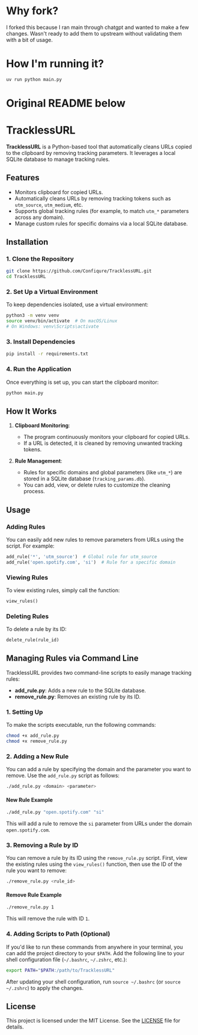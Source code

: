 # Why fork?

I forked this because I ran main through chatgpt and wanted to make a few changes. Wasn't ready to add them to upstream without validating them with a bit of usage.

# How I'm running it?

```py
uv run python main.py
```

# Original README below

# TracklessURL

**TracklessURL** is a Python-based tool that automatically cleans URLs copied to the clipboard by removing tracking parameters. It leverages a local SQLite database to manage tracking rules.

## Features

- Monitors clipboard for copied URLs.
- Automatically cleans URLs by removing tracking tokens such as `utm_source`, `utm_medium`, etc.
- Supports global tracking rules (for example, to match `utm_*` parameters across any domain).
- Manage custom rules for specific domains via a local SQLite database.

## Installation

### 1. Clone the Repository

```bash
git clone https://github.com/Confiqure/TracklessURL.git
cd TracklessURL
```

### 2. Set Up a Virtual Environment

To keep dependencies isolated, use a virtual environment:

```bash
python3 -m venv venv
source venv/bin/activate  # On macOS/Linux
# On Windows: venv\Scripts\activate
```

### 3. Install Dependencies

```bash
pip install -r requirements.txt
```

### 4. Run the Application

Once everything is set up, you can start the clipboard monitor:

```bash
python main.py
```

## How It Works

1. **Clipboard Monitoring**:
   - The program continuously monitors your clipboard for copied URLs.
   - If a URL is detected, it is cleaned by removing unwanted tracking tokens.

2. **Rule Management**:
   - Rules for specific domains and global parameters (like `utm_*`) are stored in a SQLite database (`tracking_params.db`).
   - You can add, view, or delete rules to customize the cleaning process.

## Usage

### Adding Rules

You can easily add new rules to remove parameters from URLs using the script. For example:

```python
add_rule('*', 'utm_source')  # Global rule for utm_source
add_rule('open.spotify.com', 'si')  # Rule for a specific domain
```

### Viewing Rules

To view existing rules, simply call the function:

```python
view_rules()
```

### Deleting Rules

To delete a rule by its ID:

```python
delete_rule(rule_id)
```

## Managing Rules via Command Line

TracklessURL provides two command-line scripts to easily manage tracking rules:

- **add_rule.py**: Adds a new rule to the SQLite database.
- **remove_rule.py**: Removes an existing rule by its ID.

### 1. Setting Up

To make the scripts executable, run the following commands:

   ```bash
   chmod +x add_rule.py
   chmod +x remove_rule.py
   ```

### 2. Adding a New Rule

You can add a rule by specifying the domain and the parameter you want to remove. Use the `add_rule.py` script as follows:

```bash
./add_rule.py <domain> <parameter>
```

#### New Rule Example

```bash
./add_rule.py "open.spotify.com" "si"
```

This will add a rule to remove the `si` parameter from URLs under the domain `open.spotify.com`.

### 3. Removing a Rule by ID

You can remove a rule by its ID using the `remove_rule.py` script. First, view the existing rules using the `view_rules()` function, then use the ID of the rule you want to remove:

```bash
./remove_rule.py <rule_id>
```

#### Remove Rule Example

```bash
./remove_rule.py 1
```

This will remove the rule with ID `1`.

### 4. Adding Scripts to Path (Optional)

If you'd like to run these commands from anywhere in your terminal, you can add the project directory to your `$PATH`. Add the following line to your shell configuration file (`~/.bashrc`, `~/.zshrc`, etc.):

```bash
export PATH="$PATH:/path/to/TracklessURL"
```

After updating your shell configuration, run `source ~/.bashrc` (or `source ~/.zshrc`) to apply the changes.

## License

This project is licensed under the MIT License. See the [LICENSE](LICENSE) file for details.
